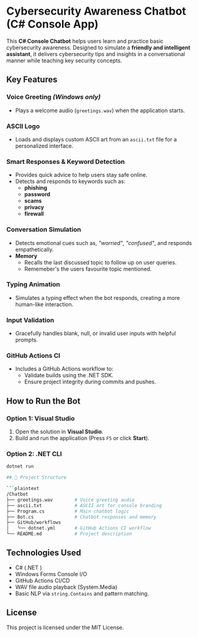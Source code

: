# Cybersecurity Awareness Chatbot (C# Console App)

This **C# Console Chatbot** helps users learn and practice basic cybersecurity awareness. Designed to simulate a **friendly and intelligent assistant**, it delivers cybersecurity tips and insights in a conversational manner while teaching key security concepts.

## Key Features

### Voice Greeting *(Windows only)*
- Plays a welcome audio (`greetings.wav`) when the application starts.

### ASCII Logo
- Loads and displays custom ASCII art from an `ascii.txt` file for a personalized interface.

### Smart Responses & Keyword Detection
- Provides quick advice to help users stay safe online.
- Detects and responds to keywords such as:
  - **phishing**
  - **password**
  - **scams**
  - **privacy**
  - **firewall**

### Conversation Simulation
- Detects emotional cues such as, *"worried"*, *"confused"*, and responds empathetically.
- **Memory**
  -  Recalls the last discussed topic to follow up on user queries.
  -  Rememeber's the users favourite topic mentioned.

### Typing Animation
- Simulates a typing effect when the bot responds, creating a more human-like interaction.

### Input Validation
- Gracefully handles blank, null, or invalid user inputs with helpful prompts.

### GitHub Actions CI
- Includes a GitHub Actions workflow to:
  - Validate builds using the .NET SDK.
  - Ensure project integrity during commits and pushes.

## How to Run the Bot

### **Option 1: Visual Studio**
1. Open the solution in **Visual Studio**.
2. Build and run the application (Press `F5` or click **Start**).

### **Option 2: .NET CLI**
```bash
dotnet run

## 📁 Project Structure

```plaintext
/Chatbot
├── greetings.wav        # Voice greeting audio
├── ascii.txt            # ASCII art for console branding
├── Program.cs           # Main chatbot logic
├── Bot.cs               # Chatbot responses and memory
├── GitHub/workflows
│   └── dotnet.yml       # GitHub Actions CI workflow
└── README.md            # Project description
```

## Technologies Used
- C# (.NET )
- Windows Forms Console I/O
- GitHub Actions CI/CD
- WAV file audio playback (System.Media)
- Basic NLP via `string.Contains` and pattern matching.

## 
## License
This project is licensed under the MIT License.
